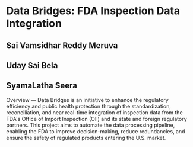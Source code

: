 # Data Bridges: FDA Inspection Data Integration

## Sai Vamsidhar Reddy Meruva
## Uday Sai Bela
## SyamaLatha Seera

Overview — Data Bridges is an initiative to enhance the regulatory efficiency and public health protection through the standardization, reconciliation, and near real-time integration of inspection data from the FDA's Office of Import Inspection (OII) and its state and foreign regulatory partners. This project aims to automate the data processing pipeline, enabling the FDA to improve decision-making, reduce redundancies, and ensure the safety of regulated products entering the U.S. market.
